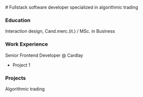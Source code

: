 # Fullstack software developer specialized in algorithmic trading

### Education 
Interaction design, Cand.merc.(it.) / MSc. in Business

### Work Experience
Senior Frontend Developer @ Cardlay
- Project 1

### Projects
Algorithmic trading
